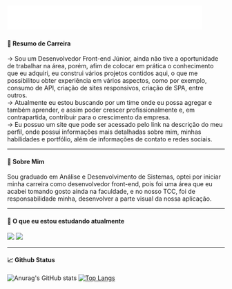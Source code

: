 <img src="https://github.com/ArturdaSilvaRezende/ArturdaSilvaRezende/blob/master/artur-name-gif.gif" />

#### 🔭 Resumo de Carreira
→ Sou um Desenvolvedor Front-end Júnior, ainda não tive a oportunidade de trabalhar na área, porém, afim de colocar em prática o conhecimento que eu adquiri, eu construi vários projetos contidos aqui, o que me possibilitou obter experiência em vários aspectos, como por exemplo, consumo de API, criação de sites responsivos, criação de SPA, entre outros.
</br>
→ Atualmente eu estou buscando por um time onde eu possa agregar e também aprender, e assim poder crescer profissionalmente e, em contrapartida, contribuir para o crescimento da empresa.
</br>
→ Eu possuo um site que pode ser acessado pelo link na descrição do meu perfil, onde possui informações mais detalhadas sobre mim, minhas habilidades e portfólio, além de informações de contato e redes sociais.

<hr>

#### 💬 Sobre Mim
Sou graduado em Análise e Desenvolvimento de Sistemas, optei por iniciar minha carreira como desenvolvedor front-end, pois foi uma área que eu acabei tomando gosto ainda na faculdade, e no nosso TCC, foi de responsabilidade minha, desenvolver a parte visual da nossa aplicação.

<hr>

####  🌱 O que eu estou estudando atualmente
<div>
<img src="https://cdn.jsdelivr.net/gh/devicons/devicon/icons/react/react-original.svg" width="50" heigth="50" /> 
<img src="https://cdn.jsdelivr.net/gh/devicons/devicon/icons/typescript/typescript-original.svg" width="50" heigth="50" />
<div />
  
 <hr>
          
####  📈 Github Status
![Anurag's GitHub stats](https://github-readme-stats.vercel.app/api?username=ArturdaSilvaRezende&show_icons=true&theme=github_dark) [![Top Langs](https://github-readme-stats.vercel.app/api/top-langs/?username=ArturdaSilvaRezende&layout=compact&theme=github_dark)](https://github.com/anuraghazra/github-readme-stats)
